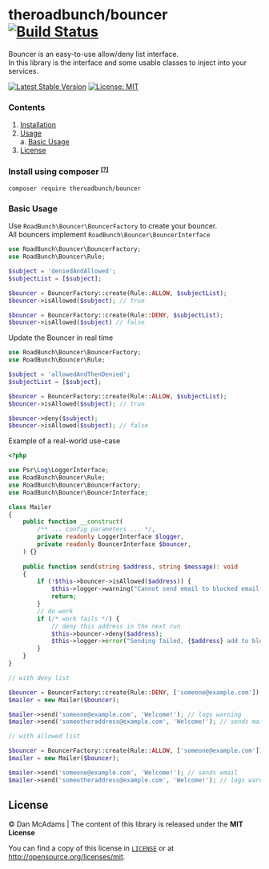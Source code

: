 # theroadbunch/bouncer [![Build Status](https://scrutinizer-ci.com/g/The-Road-Bunch/bouncer/badges/build.png?b=main)](https://scrutinizer-ci.com/g/The-Road-Bunch/bouncer/build-status/main)
Bouncer is an easy-to-use allow/deny list interface.  
In this library is the interface and some usable classes to inject into your services.
  
[![Latest Stable Version](https://img.shields.io/packagist/v/theroadbunch/bouncer.svg)](https://packagist.org/packages/theroadbunch/bouncer)
[![License: MIT](https://img.shields.io/badge/License-MIT-yellow.svg)](https://opensource.org/licenses/MIT)

### Contents
1. [Installation](#installation)  
2. [Usage](#usage)  
    a. [Basic Usage](#basic-usage)  
3. [License](LICENSE)  

### <a name="installation">Install using composer</a> <sup><small>[[?]](https://getcomposer.org)</a></small></sup>

`composer require theroadbunch/bouncer`

<a name="usage"></a>
### <a name="basic-usage">Basic Usage</a>

Use `RoadBunch\Bouncer\BouncerFactory` to create your bouncer.  
All bouncers implement `RoadBunch\Bouncer\BouncerInterface`

```php
use RoadBunch\Bouncer\BouncerFactory;
use RoadBunch\Bouncer\Rule;

$subject = 'deniedAndAllowed';
$subjectList = [$subject];

$bouncer = BouncerFactory::create(Rule::ALLOW, $subjectList);
$bouncer->isAllowed($subject); // true

$bouncer = BouncerFactory::create(Rule::DENY, $subjectList);
$bouncer->isAllowed($subject) // false
```

Update the Bouncer in real time

```php
use RoadBunch\Bouncer\BouncerFactory;
use RoadBunch\Bouncer\Rule;

$subject = 'allowedAndThenDenied';
$subjectList = [$subject];

$bouncer = BouncerFactory::create(Rule::ALLOW, $subjectList);
$bouncer->isAllowed($subject); // true

$bouncer->deny($subject);
$bouncer->isAllowed($subject); // false
```

Example of a real-world use-case

```php
<?php

use Psr\Log\LoggerInterface;
use RoadBunch\Bouncer\Rule;
use RoadBunch\Bouncer\BouncerFactory;
use RoadBunch\Bouncer\BouncerInterface;

class Mailer
{
    public function __construct(      
        /** ... config parameters ... */,
        private readonly LoggerInterface $logger,
        private readonly BouncerInterface $bouncer, 
    ) {}
    
    public function send(string $address, string $message): void
    {
        if (!$this->bouncer->isAllowed($address)) {
            $this->logger->warning("Cannot send email to blocked email address: {$address}");
            return;                       
        }
        // do work
        if (/* work fails */) {
            // deny this address in the next run
            $this->bouncer->deny($address);
            $this->logger->error("Sending failed, {$address} add to block list.")
        }
    }
}

// with deny list

$bouncer = BouncerFactory::create(Rule::DENY, ['someone@example.com']);
$mailer = new Mailer($bouncer);

$mailer->send('someone@example.com', 'Welcome!'); // logs warning
$mailer->send('someotheraddress@example.com', 'Welcome!'); // sends mail

// with allowed list

$bouncer = BouncerFactory::create(Rule::ALLOW, ['someone@example.com']);
$mailer = new Mailer($bouncer);

$mailer->send('someone@example.com', 'Welcome!'); // sends email
$mailer->send('someotheraddress@example.com', 'Welcome!'); // logs warning
```

## License
&copy; Dan McAdams | The content of this library is released under the **MIT License**

You can find a copy of this license in [`LICENSE`](LICENSE) or at http://opensource.org/licenses/mit.
